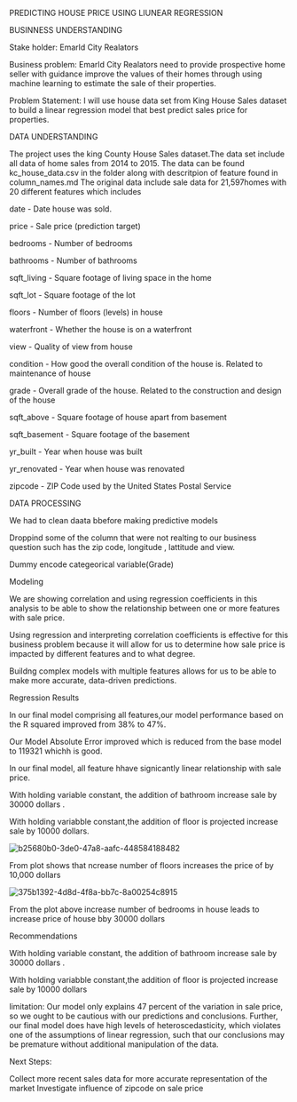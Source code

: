 PREDICTING HOUSE PRICE USING LIUNEAR REGRESSION

BUSINNESS UNDERSTANDING

Stake holder: Emarld City Realators

Business problem: Emarld City Realators need to provide prospective home seller with guidance improve the values of their homes through using machine learning to estimate the sale  of their properties.

Problem Statement: I will use house data set from King House Sales dataset to build a linear regression model that best predict sales  price  for properties.

DATA UNDERSTANDING

The project uses the king County House Sales dataset.The data set include all data of home sales from 2014 to 2015.
The data  can be found kc_house_data.csv in the folder along with descritpion of feature found in  column_names.md
The original data include sale data for 21,597homes with 20 different features which includes

date - Date house was sold.

price - Sale price (prediction target)

bedrooms - Number of bedrooms

bathrooms - Number of bathrooms

sqft_living - Square footage of living space in the home

sqft_lot - Square footage of the lot

floors - Number of floors (levels) in house

waterfront - Whether the house is on a waterfront

view - Quality of view from house

condition - How good the overall condition of the house is. Related to maintenance of house

grade - Overall grade of the house. Related to the construction and design of the house

sqft_above - Square footage of house apart from basement

sqft_basement - Square footage of the basement

yr_built - Year when house was built

yr_renovated - Year when house was renovated

zipcode - ZIP Code used by the United States Postal Service

DATA PROCESSING

We had to clean daata bbefore making predictive models


Droppind some of the column that were not realting to our  business  question such has the zip code, longitude , lattitude and view.

Dummy encode categeorical variable(Grade)

Modeling

We are showing correlation and using regression coefficients in this analysis to be able to show the relationship between one or more features with sale price.

Using regression and interpreting correlation coefficients is effective for this business problem because it will allow for us to determine how sale price is impacted by different features and to what degree.

Buildng complex models with multiple features allows for us to be able to make more accurate, data-driven predictions.

Regression Results

In our final model comprising all features,our model performance based on the R squared improved from 38% to 47%. 

Our Model Absolute Error improved which is reduced from the base model to 119321 whichh is good.

In our final model, all feature hhave signicantly linear relationship with sale price.

With holding variable constant, the addition of bathroom increase sale by 30000 dollars .

With holding variabble constant,the addition of floor is projected increase sale by 10000 dollars.


![b25680b0-3de0-47a8-aafc-448584188482](https://user-images.githubusercontent.com/104420862/177187548-107e6925-e452-49f9-a173-326dc091a833.png)

 From plot shows that  ncrease number of floors  increases the price of  by 10,000 dollars
 
 

![375b1392-4d8d-4f8a-bb7c-8a00254c8915](https://user-images.githubusercontent.com/104420862/177189960-5ef15b96-950c-4a96-8462-996e0ee2ec66.png)

From the plot above  increase number of bedrooms in house leads to increase price of house bby 30000 dollars

Recommendations

With holding variable constant, the addition of bathroom increase sale by 30000 dollars .

With holding variabble constant,the addition of floor is projected increase sale by 10000 dollars

limitation: Our model only explains 
47 percent of the variation in sale price, so we ought to be cautious with our predictions and conclusions. Further, our final model does have high levels of heteroscedasticity, which violates one of the assumptions of linear regression, such that our conclusions may be premature without additional manipulation of the data.

Next Steps:

Collect more recent sales data for more accurate representation of the market
Investigate influence of zipcode on sale price








